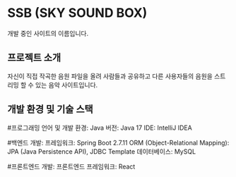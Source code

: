 # SSB (SKY SOUND BOX)
개발 중인 사이트의 이름입니다.


## 프로젝트 소개
자신이 직접 작곡한 음원 파일을 올려 사람들과 공유하고
다른 사용자들의 음원을 스트리밍 할 수 있는 음악 사이트입니다.


## 개발 환경 및 기술 스택

#프로그래밍 언어 및 개발 환경:
  Java 버전: Java 17
  IDE: IntelliJ IDEA

#백엔드 개발:
  프레임워크: Spring Boot 2.7.11
  ORM (Object-Relational Mapping): JPA (Java Persistence API), JDBC Template
  데이터베이스: MySQL

#프론트엔드 개발:
  프론트엔드 프레임워크: React



